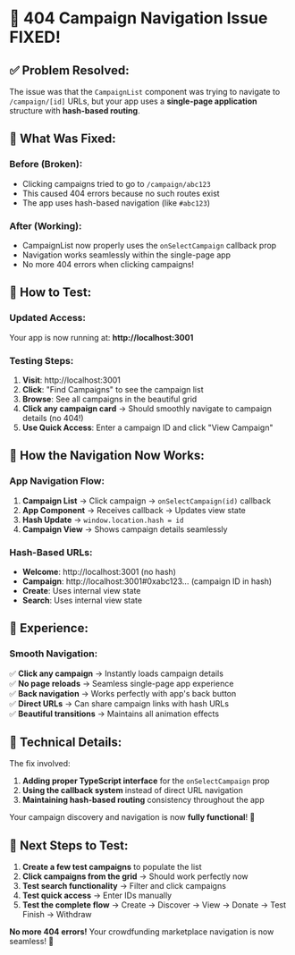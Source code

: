 # 🎉 **404 Campaign Navigation Issue FIXED!**

## ✅ **Problem Resolved:**

The issue was that the `CampaignList` component was trying to navigate to `/campaign/[id]` URLs, but your app uses a **single-page application** structure with **hash-based routing**.

## 🔧 **What Was Fixed:**

### **Before (Broken):**
- Clicking campaigns tried to go to `/campaign/abc123`
- This caused 404 errors because no such routes exist
- The app uses hash-based navigation (like `#abc123`)

### **After (Working):**
- CampaignList now properly uses the `onSelectCampaign` callback prop
- Navigation works seamlessly within the single-page app
- No more 404 errors when clicking campaigns!

## 🚀 **How to Test:**

### **Updated Access:**
Your app is now running at: **http://localhost:3001**

### **Testing Steps:**
1. **Visit**: http://localhost:3001
2. **Click**: "Find Campaigns" to see the campaign list
3. **Browse**: See all campaigns in the beautiful grid
4. **Click any campaign card** → Should smoothly navigate to campaign details (no 404!)
5. **Use Quick Access**: Enter a campaign ID and click "View Campaign"

## 🎯 **How the Navigation Now Works:**

### **App Navigation Flow:**
1. **Campaign List** → Click campaign → `onSelectCampaign(id)` callback
2. **App Component** → Receives callback → Updates view state 
3. **Hash Update** → `window.location.hash = id`
4. **Campaign View** → Shows campaign details seamlessly

### **Hash-Based URLs:**
- **Welcome**: http://localhost:3001 (no hash)
- **Campaign**: http://localhost:3001#0xabc123... (campaign ID in hash)
- **Create**: Uses internal view state
- **Search**: Uses internal view state

## 🎨 **Experience:**

### **Smooth Navigation:**
✅ **Click any campaign** → Instantly loads campaign details  
✅ **No page reloads** → Seamless single-page app experience  
✅ **Back navigation** → Works perfectly with app's back button  
✅ **Direct URLs** → Can share campaign links with hash URLs  
✅ **Beautiful transitions** → Maintains all animation effects  

## 🔗 **Technical Details:**

The fix involved:
1. **Adding proper TypeScript interface** for the `onSelectCampaign` prop
2. **Using the callback system** instead of direct URL navigation  
3. **Maintaining hash-based routing** consistency throughout the app

Your campaign discovery and navigation is now **fully functional**! 🎉

## 🧪 **Next Steps to Test:**

1. **Create a few test campaigns** to populate the list
2. **Click campaigns from the grid** → Should work perfectly now
3. **Test search functionality** → Filter and click campaigns
4. **Test quick access** → Enter IDs manually
5. **Test the complete flow** → Create → Discover → View → Donate → Test Finish → Withdraw

**No more 404 errors!** Your crowdfunding marketplace navigation is now seamless! 🚀